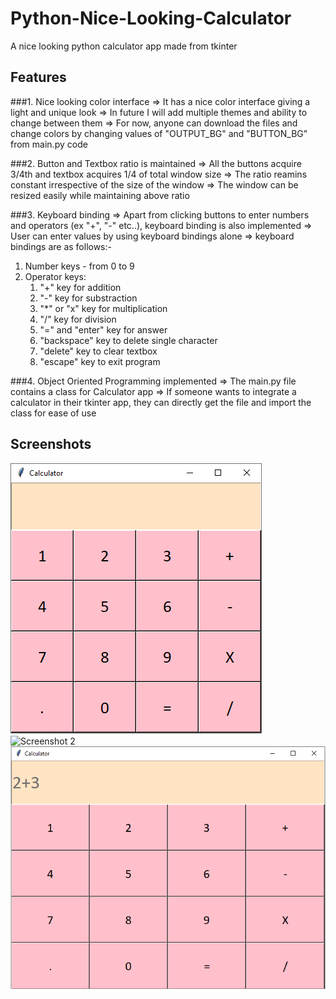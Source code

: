 # Python-Nice-Looking-Calculator
A nice looking python calculator app made from tkinter

## Features
###1. Nice looking color interface
=> It has a nice color interface giving a light and unique look
=> In future I will add multiple themes and ability to change between them
=> For now, anyone can download the files and change colors by changing values of "OUTPUT_BG" and "BUTTON_BG" from main.py code

###2. Button and Textbox ratio is maintained
=> All the buttons acquire 3/4th and textbox acquires 1/4 of total window size
=> The ratio reamins constant irrespective of the size of the window
=> The window can be resized easily while maintaining above ratio

###3. Keyboard binding
=> Apart from clicking buttons to enter numbers and operators (ex "+", "-" etc..), keyboard binding is also implemented
=> User can enter values by using keyboard bindings alone
=> keyboard bindings are as follows:-
  1. Number keys - from 0 to 9
  2. Operator keys:
     1. "+" key for addition
     2. "-" key for substraction
     3. "*" or "x" key for multiplication
     4. "/" key for division
     5. "=" and "enter" key for answer
     6. "backspace" key to delete single character
     7. "delete" key to clear textbox
     8. "escape" key to exit program

###4. Object Oriented Programming implemented
=> The main.py file contains a class for Calculator app
=> If someone wants to integrate a calculator in their tkinter app, they can directly get the file and import the class for ease of use


## Screenshots
![Screenshot 1](https://github.com/Vishesh-Dvivedi/Python-Nice-Looking-Calculator/blob/main/images/screenshot.PNG "Screenshot 1")
![Screenshot 2](https://github.com/Vishesh-Dvivedi/Python-Nice-Looking-Calculator/blob/main/images/screensho2.PNG "Screenshot 2")
![Screenshot 3](https://github.com/Vishesh-Dvivedi/Python-Nice-Looking-Calculator/blob/main/images/screenshot3.PNG "Screenshot 3")
